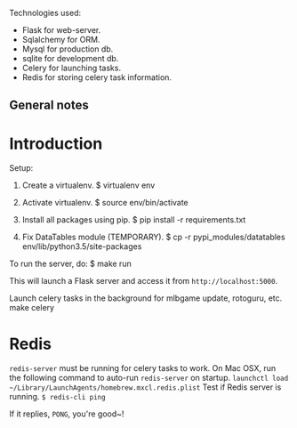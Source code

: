 Technologies used:

* Flask for web-server.
* Sqlalchemy for ORM.
* Mysql for production db.
* sqlite for development db.
* Celery for launching tasks.
* Redis for storing celery task information.

## General notes

# Introduction

Setup:
1. Create a virtualenv.
    $ virtualenv env

2. Activate virtualenv.
    $ source env/bin/activate 

3. Install all packages using pip.
    $ pip install -r requirements.txt

4. Fix DataTables module (TEMPORARY).
    $ cp -r pypi_modules/datatables env/lib/python3.5/site-packages


To run the server, do:
    $ make run

This will launch a Flask server and access it from `http://localhost:5000`.

Launch celery tasks in the background for mlbgame update, rotoguru, etc.
    make celery






# Redis

`redis-server` must be running for celery tasks to work.
On Mac OSX, run the following command to auto-run `redis-server` on startup.
    `launchctl load ~/Library/LaunchAgents/homebrew.mxcl.redis.plist`
Test if Redis server is running.
    `$ redis-cli ping`

If it replies, `PONG`, you're good~!

